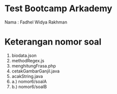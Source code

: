 # Test Bootcamp Arkademy
Nama : Fadhel Widya Rakhman

# Keterangan nomor soal
1. biodata.json
2. methodRegex.js
3. menghitungFrasa.php
4. cetakGambarGanjil.java
5. acakString.java
6. a.) nomor6/soalA
6. b.) nomor6/soalB
